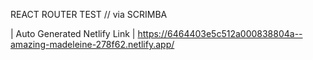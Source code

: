 REACT ROUTER TEST // via SCRIMBA

| Auto Generated Netlify Link |
https://6464403e5c512a000838804a--amazing-madeleine-278f62.netlify.app/
